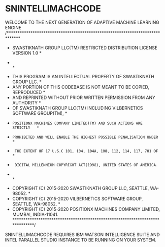 # SNINTELLIMACHCODE
WELCOME TO THE NEXT GENERATION OF ADAPTIVE MACHINE LEARNING ENGINE
/******************************************************************************
 * SWASTIKNATH GROUP LLC(TM) RESTRICTED DISTRIBUTION LICENSE VERSION 1.0      *
 *                                                                            *
 *   THIS PROGRAM IS AN INTELLECTUAL PROPERTY OF SWASTIKNATH GROUP LLC.       *
 *    ANY PORTION OF THIS CODEBASE IS NOT MEANT TO BE COPIED, REPRODUCED      *
 *    AND REPRINTED WITHOUT PRIOR WRITTEN PERMISSION FROM ANY AUTHORITY       *
 *    OF SWASTIKNATH GROUP LLC(TM) INCLUDING VILBERNETICS SOFTWARE GROUP(TM), *
 *     POSITIONX MACHINES COMPANY LIMITED(TM) AND SUCH ACTIONS ARE STRICTLY   *
 *     PROHIBITED AND WILL ENABLE THE HIGHEST POSSIBLE PENALISATION UNDER     *
 *      THE EXTENT OF 17 U.S.C 101, 104, 104A, 108, 112, 114, 117, 701 OF     *
 *      DIGITAL MILLENNIUM COPYRIGHT ACT(1998), UNITED STATES OF AMERICA.
 *                                                                            *
 *  COPYRIGHT (C)  2015-2020 SWASTIKNATH GROUP LLC, SEATTLE, WA-98052.        *
 *  COPYRIGHT (C)  2015-2020 VILBERNETICS SOFTWARE GROUP, SEATTLE, WA-98052.  *
 *  COPYRIGHT (C)  2015-2020 POSITIONX MACHINES COMPANY LIMITED, MUMBAI, INDIA-11041.
 ******************************************************************************/

SNINTELLIMACHCODE REQUIRES IBM WATSON INTELLIGENCE SUITE AND INTEL PARALLEL STUDIO INSTANCE TO BE RUNNING ON YOUR SYSTEM.
